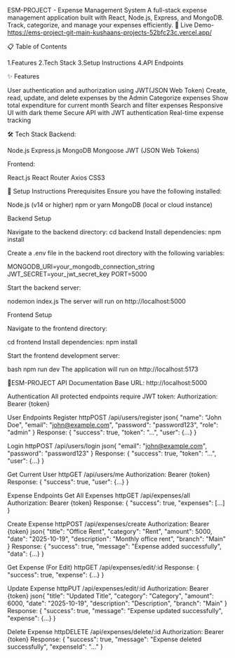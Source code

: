 ESM-PROJECT - Expense Management System
A full-stack expense management application built with React, Node.js, Express, and MongoDB. Track, categorize, and manage your expenses efficiently.
🔗 Live Demo-https://ems-project-git-main-kushaans-projects-52bfc23c.vercel.app/

📋 Table of Contents

1.Features
2.Tech Stack
3.Setup Instructions
4.API Endpoints

✨ Features

User authentication and authorization using JWT(JSON Web Token)
Create, read, update, and delete expenses by the Admin
Categorize expenses
Show total expenditure for current month
Search and filter expenses
Responsive UI with dark theme
Secure API with JWT authentication
Real-time expense tracking

🛠️ Tech Stack
Backend:

Node.js
Express.js
MongoDB
Mongoose
JWT (JSON Web Tokens)

Frontend:

React.js
React Router
Axios
CSS3

🚀 Setup Instructions
Prerequisites
Ensure you have the following installed:

Node.js (v14 or higher)
npm or yarn
MongoDB (local or cloud instance)

Backend Setup


Navigate to the backend directory:
 cd backend
Install dependencies:
 npm install

Create a .env file in the backend root directory with the following variables:

   MONGODB_URI=your_mongodb_connection_string
   JWT_SECRET=your_jwt_secret_key
   PORT=5000

Start the backend server:

 nodemon index.js
The server will run on http://localhost:5000


Frontend Setup

Navigate to the frontend directory:

cd frontend
Install dependencies:
  npm install

Start the frontend development server:

bash   npm run dev
The application will run on http://localhost:5173


🚀ESM-PROJECT API Documentation
Base URL: http://localhost:5000

Authentication
All protected endpoints require JWT token:
Authorization: Bearer {token}

User Endpoints
Register
httpPOST /api/users/register
json{
  "name": "John Doe",
  "email": "john@example.com",
  "password": "password123",
  "role": "admin"
}
Response: { "success": true, "token": "...", "user": {...} }

Login
httpPOST /api/users/login
json{
  "email": "john@example.com",
  "password": "password123"
}
Response: { "success": true, "token": "...", "user": {...} }

Get Current User
httpGET /api/users/me
Authorization: Bearer {token}
Response: { "success": true, "user": {...} }

Expense Endpoints
Get All Expenses
httpGET /api/expenses/all
Authorization: Bearer {token}
Response: { "success": true, "expenses": [...] }

Create Expense
httpPOST /api/expenses/create
Authorization: Bearer {token}
json{
  "title": "Office Rent",
  "category": "Rent",
  "amount": 5000,
  "date": "2025-10-19",
  "description": "Monthly office rent",
  "branch": "Main"
}
Response: { "success": true, "message": "Expense added successfully", "data": {...} }

Get Expense (For Edit)
httpGET /api/expenses/edit/:id
Response: { "success": true, "expense": {...} }

Update Expense
httpPUT /api/expenses/edit/:id
Authorization: Bearer {token}
json{
  "title": "Updated Title",
  "category": "Category",
  "amount": 6000,
  "date": "2025-10-19",
  "description": "Description",
  "branch": "Main"
}
Response: { "success": true, "message": "Expense updated successfully", "expense": {...} }

Delete Expense
httpDELETE /api/expenses/delete/:id
Authorization: Bearer {token}
Response: { "success": true, "message": "Expense deleted successfully", "expenseId": "..." }
